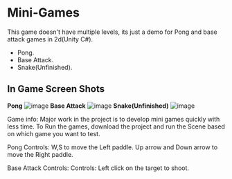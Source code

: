 # Mini-Games
This game doesn't have multiple levels, its just a demo for Pong and base attack games in 2d(Unity C#).
- Pong.
- Base Attack.
- Snake(Unfinished).

## In Game Screen Shots
**Pong**
![image](https://user-images.githubusercontent.com/47148900/149487785-63efa8c4-3b38-4df5-a643-29c3d781c93e.png)
**Base Attack**
![image](https://user-images.githubusercontent.com/47148900/149487551-5b68604b-078a-47b9-aef7-1e1b54a1f201.png)
**Snake(Unfinished)**
![image](https://user-images.githubusercontent.com/47148900/149488119-b232d409-a14e-4aa6-8f6f-2d58b0c4544b.png)

Game info: Major work in the project is to develop mini games quickly with less time. To Run the games, download the project and run the Scene based on which game you want to test.

Pong Controls:
W,S to move the Left paddle.
Up arrow and Down arrow to move the Right paddle.

Base Attack Controls:
Controls: Left click on the target to shoot.
